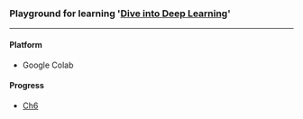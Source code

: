 ### Playground for learning '[Dive into Deep Learning](https://d2l.ai/)'

---

#### Platform
* Google Colab

#### Progress
* [Ch6](https://zh.d2l.ai/chapter_convolutional-neural-networks/lenet.html)

